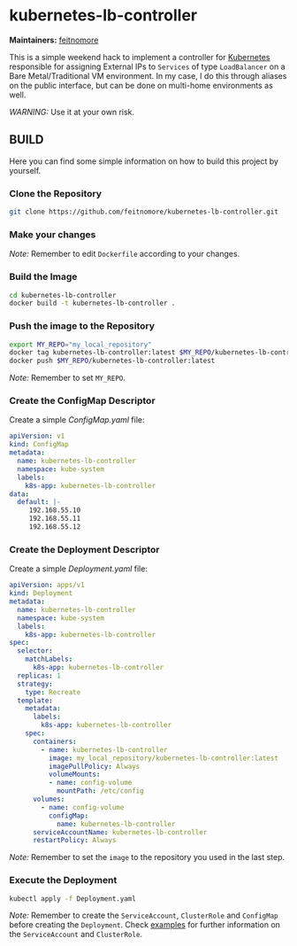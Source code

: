 # kubernetes-lb-controller


**Maintainers:** [feitnomore](https://github.com/feitnomore/)

This is a simple weekend hack to implement a controller for [Kubernetes](https://kubernetes.io) responsible for assigning External IPs to `Services` of type `LoadBalancer` on a Bare Metal/Traditional VM environment.
In my case, I do this through aliases on the public interface, but can be done on multi-home environments as well.

*WARNING:* Use it at your own risk.

## BUILD

Here you can find some simple information on how to build this project by yourself.

### Clone the Repository
```sh
git clone https://github.com/feitnomore/kubernetes-lb-controller.git
```

### Make your changes

*Note:* Remember to edit `Dockerfile` according to your changes. 

### Build the Image
```sh
cd kubernetes-lb-controller
docker build -t kubernetes-lb-controller .
```
 
### Push the image to the Repository
````sh
export MY_REPO="my_local_repository"
docker tag kubernetes-lb-controller:latest $MY_REPO/kubernetes-lb-controller:latest
docker push $MY_REPO/kubernetes-lb-controller:latest
````
*Note:* Remember to set `MY_REPO`.  
 
### Create the ConfigMap Descriptor
Create a simple *ConfigMap.yaml* file:
```yaml
apiVersion: v1
kind: ConfigMap
metadata:
  name: kubernetes-lb-controller 
  namespace: kube-system
  labels:
    k8s-app: kubernetes-lb-controller
data:
  default: |-
     192.168.55.10
     192.168.55.11
     192.168.55.12
```
 
### Create the Deployment Descriptor
Create a simple *Deployment.yaml* file:  
```yaml
apiVersion: apps/v1
kind: Deployment
metadata:
  name: kubernetes-lb-controller
  namespace: kube-system
  labels:
    k8s-app: kubernetes-lb-controller
spec:
  selector:
    matchLabels:
      k8s-app: kubernetes-lb-controller
  replicas: 1
  strategy:
    type: Recreate
  template:
    metadata:
      labels:
        k8s-app: kubernetes-lb-controller
    spec:
      containers:
        - name: kubernetes-lb-controller
          image: my_local_repository/kubernetes-lb-controller:latest
          imagePullPolicy: Always
          volumeMounts:
          - name: config-volume
            mountPath: /etc/config
      volumes:
        - name: config-volume
          configMap:
            name: kubernetes-lb-controller
      serviceAccountName: kubernetes-lb-controller
      restartPolicy: Always
```
*Note:* Remember to set the `image` to the repository you used in the last step.   
 
### Execute the Deployment
````sh
kubectl apply -f Deployment.yaml
````

*Note:* Remember to create the `ServiceAccount`, `ClusterRole` and `ConfigMap` before creating the `Deployment`. Check [examples](https://github.com/feitnomore/kubernetes-lb-controller/tree/master/examples) for further information on the `ServiceAccount` and `ClusterRole`.
